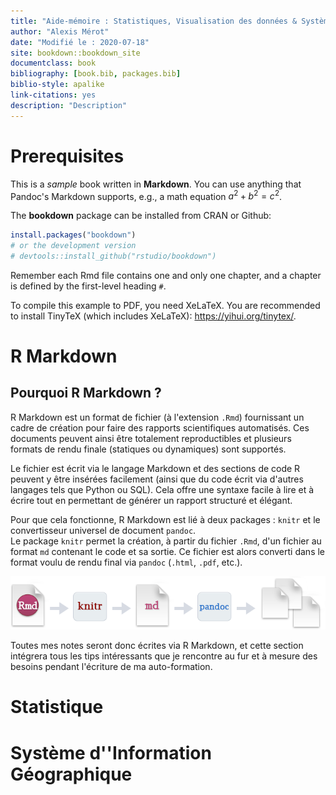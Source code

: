 ```yaml
--- 
title: "Aide-mémoire : Statistiques, Visualisation des données & Système d'Information Géographique"
author: "Alexis Mérot"
date: "Modifié le : 2020-07-18"
site: bookdown::bookdown_site
documentclass: book
bibliography: [book.bib, packages.bib]
biblio-style: apalike
link-citations: yes
description: "Description"
---
```


# Prerequisites

This is a _sample_ book written in **Markdown**. You can use anything that Pandoc's Markdown supports, e.g., a math equation $a^2 + b^2 = c^2$.

The **bookdown** package can be installed from CRAN or Github:


```r
install.packages("bookdown")
# or the development version
# devtools::install_github("rstudio/bookdown")
```

Remember each Rmd file contains one and only one chapter, and a chapter is defined by the first-level heading `#`.

To compile this example to PDF, you need XeLaTeX. You are recommended to install TinyTeX (which includes XeLaTeX): <https://yihui.org/tinytex/>.



<!--chapter:end:index.Rmd-->

# R Markdown

## Pourquoi R Markdown ?

R Markdown est un format de fichier (à l'extension `.Rmd`) fournissant un cadre
de création pour faire des rapports scientifiques automatisés. Ces documents
peuvent ainsi être totalement reproductibles et plusieurs formats de rendu
finale (statiques ou dynamiques) sont supportés.

Le fichier est écrit via le langage Markdown et des sections de code R peuvent y
être insérées facilement (ainsi que du code écrit via d'autres langages tels
que Python ou SQL). Cela offre une syntaxe facile à lire et à écrire tout en
permettant de générer un rapport structuré et élégant.

Pour que cela fonctionne, R Markdown est lié à deux packages : `knitr` et le
convertisseur universel de document `pandoc`.  
Le package `knitr` permet la création, à partir du fichier `.Rmd`, d'un fichier
au format `md` contenant le code et sa sortie. Ce fichier est alors converti
dans le format voulu de rendu final via `pandoc` (`.html`, `.pdf`, etc.).

![*Source : <https://rmarkdown.rstudio.com/lesson-2.html>*](image/rmarkdownflow.png)

Toutes mes notes seront donc écrites via R Markdown, et cette section intégrera
tous les tips intéressants que je rencontre au fur et à mesure des besoins 
pendant l'écriture de ma auto-formation.

<!--chapter:end:01-R-Markdown.Rmd-->

# Statistique

<!--chapter:end:02-Statistique.Rmd-->

# Système d''Information Géographique

<!--chapter:end:03-SIG.Rmd-->


